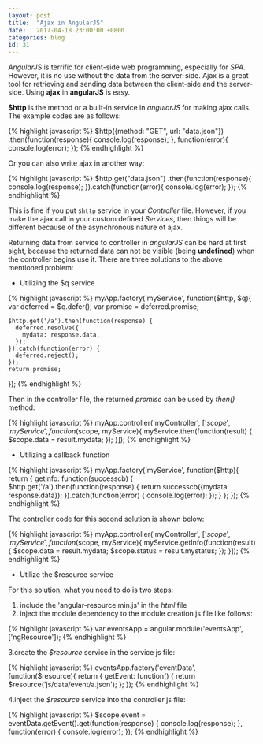 ```yaml
---
layout: post
title:  "Ajax in AngularJS"
date:   2017-04-18 23:00:00 +0800
categories: blog
id: 31
---
```

*AngularJS* is terrific for client-side web programming, especially for *SPA*. However, it is no use without the data from the server-side. Ajax is a great tool for retrieving and sending data between the client-side and the server-side. Using **ajax** in **angularJS** is easy. 

**$http** is the method or a built-in service in *angularJS* for making ajax calls. The example codes are as follows:

{% highlight javascript %}
$http({method: "GET", url: "data.json"})
.then(function(response){
    console.log(response);
}, 
function(error){
    console.log(error);
});
{% endhighlight %}

Or you can also write ajax in another way:

{% highlight javascript %}
$http.get("data.json")
.then(function(response){
    console.log(response);
}).catch(function(error){
    console.log(error);
});
{% endhighlight %}

This is fine if you put `$http` service in your *Controller* file. However, if you make the ajax call in your custom defined *Services*, then things will be different because of the asynchronous nature of ajax. 

Returning data from service to controller in *angularJS* can be hard at first sight, because the returned data can not be visible (being **undefined**) when the controller begins use it. There are three solutions to the above mentioned problem:

* Utilizing the $q service

{% highlight javascript %}
myApp.factory('myService', function($http, $q){
    var deferred = $q.defer();
    var promise = deferred.promise;

    $http.get('/a').then(function(response) {
      deferred.resolve({
        mydata: response.data,
      });
    }).catch(function(error) {
      deferred.reject();
    });
    return promise;  
});
{% endhighlight %}

Then in the controller file, the returned *promise* can be used by *then()* method:

{% highlight javascript %}
myApp.controller('myController', ['$scope', 'myService', function($scope, myService){
  myService.then(function(result) {
    $scope.data = result.mydata;
  });
}]);
{% endhighlight %}

* Utilizing a callback function

{% highlight javascript %}
myApp.factory('myService', function($http){
    return {
      getInfo: function(successcb) {
        $http.get('/a').then(function(response) {
          return successcb({mydata: response.data});
        }).catch(function(error) {
          console.log(error);
        });
    }
  };
});
{% endhighlight %}

The controller code for this second solution is shown below:

{% highlight javascript %}
myApp.controller('myController', ['$scope', 'myService', function($scope, myService){
  myService.getInfo(function(result) {
    $scope.data = result.mydata;
    $scope.status = result.mystatus;
  });
}]);
{% endhighlight %}

* Utilize the $resource service

For this solution, what you need to do is two steps:

1. include the 'angular-resource.min.js' in the *html* file
2. inject the module dependency to the module creation js file like follows:

{% highlight javascript %}
var eventsApp = angular.module('eventsApp', ['ngResource']);
{% endhighlight %}

3.create the *$resource* service in the service js file:

{% highlight javascript %}
eventsApp.factory('eventData', function($resource){
  return {
    getEvent: function() {
      return $resource('js/data/event/a.json');
    };
  });
{% endhighlight %}

4.inject the *$resource* service into the controller js file:

{% highlight javascript %}
  $scope.event = eventData.getEvent().get(function(response) {
    console.log(response);
  }, function(error) {
    console.log(error);
  });
{% endhighlight %}

